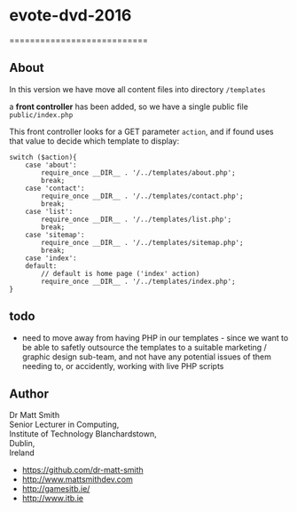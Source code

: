 # evote-dvd-2016
===========================

About
-------------------------------------------------------
In this version we have move all content files into directory `/templates`

a **front controller** has been added, so we have a single public file `public/index.php`

This front controller looks for a GET parameter `action`, and if found uses that value to decide which template to display:

    switch ($action){
        case 'about':
            require_once __DIR__ . '/../templates/about.php';
            break;
        case 'contact':
            require_once __DIR__ . '/../templates/contact.php';
            break;
        case 'list':
            require_once __DIR__ . '/../templates/list.php';
            break;
        case 'sitemap':
            require_once __DIR__ . '/../templates/sitemap.php';
            break;
        case 'index':
        default:
            // default is home page ('index' action)
            require_once __DIR__ . '/../templates/index.php';
    }
    
todo
-------

* need to move away from having PHP in our templates - since we want to be able to safetly outsource the templates to a suitable marketing / graphic design sub-team, and not have any potential issues of them needing to, or accidently, working with live PHP scripts


Author
-------------------------------------------------------

Dr Matt Smith
<br>Senior Lecturer in Computing,
<br>Institute of Technology Blanchardstown,
<br>Dublin, 
<br>Ireland

* https://github.com/dr-matt-smith
* http://www.mattsmithdev.com
* http://gamesitb.ie/
* http://www.itb.ie
